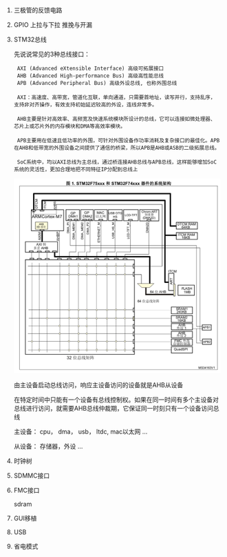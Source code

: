 1. 三极管的反馈电路

2. GPIO 上拉与下拉 推挽与开漏

3. STM32总线

	先说说常见的3种总线接口：

		AXI (Advanced eXtensible Interface) 高级可拓展接口
		AHB (Advanced High-performance Bus) 高级高性能总线
		APB (Advanced Peripheral Bus) 高级外设总线, 也称外围总线

		AXI：高速度、高带宽，管道化互联，单向通道，只需要首地址，读写并行，支持乱序，支持非对齐操作，有效支持初始延迟较高的外设，连线非常多。

		AHB主要是针对高效率、高频宽及快速系统模块所设计的总线，它可以连接如微处理器、芯片上或芯片外的内存模块和DMA等高效率模块。

		APB主要用在低速且低功率的外围，可针对外围设备作功率消耗及复杂接口的最佳化。APB在AHB和低带宽的外围设备之间提供了通信的桥梁，所以APB是AHB或ASB的二级拓展总线。

		SoC系统中，均以AXI总线为主总线，通过桥连接AHB总线与APB总线，这样能够增加SoC系统的灵活性，更加合理地把不同特征IP分配到总线上

	![](images/%E6%8A%80%E8%83%BD%E6%80%BB%E7%BB%93%202020-07-05-11-23-09.png)

	由主设备启动总线访问，响应主设备访问的设备就是AHB从设备

	在特定时间中只能有一个设备有总线控制权。如果在同一时间有多个主设备对总线进行访问，就需要AHB总线仲裁期，它保证同一时刻只有一个设备访问总线

	主设备：
		cpu， dma， usb， ltdc, mac以太网 ...

	从设备：
		存储器，外设 ...

4. 时钟树


5. SDMMC接口

6. FMC接口

	sdram

7. GUI移植

8. USB

9.  省电模式
